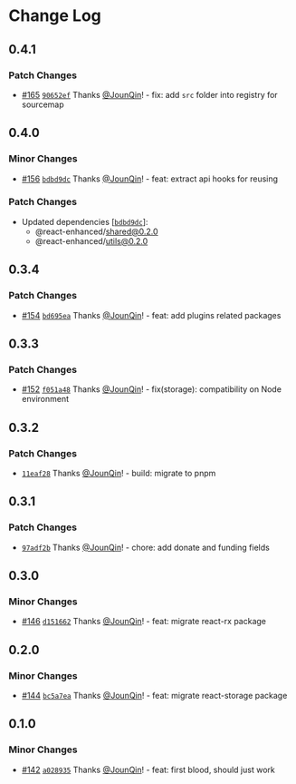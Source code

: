 # Change Log

## 0.4.1

### Patch Changes

- [#165](https://github.com/rx-ts/react/pull/165) [`90652ef`](https://github.com/rx-ts/react/commit/90652efe22ada3309471fab79e7bd0e87757babc) Thanks [@JounQin](https://github.com/JounQin)! - fix: add `src` folder into registry for sourcemap

## 0.4.0

### Minor Changes

- [#156](https://github.com/rx-ts/react/pull/156) [`bdbd9dc`](https://github.com/rx-ts/react/commit/bdbd9dc9cac168e99c0e1b00280509d6ec7f7d78) Thanks [@JounQin](https://github.com/JounQin)! - feat: extract api hooks for reusing

### Patch Changes

- Updated dependencies [[`bdbd9dc`](https://github.com/rx-ts/react/commit/bdbd9dc9cac168e99c0e1b00280509d6ec7f7d78)]:
  - @react-enhanced/shared@0.2.0
  - @react-enhanced/utils@0.2.0

## 0.3.4

### Patch Changes

- [#154](https://github.com/rx-ts/react/pull/154) [`bd695ea`](https://github.com/rx-ts/react/commit/bd695ea990988e3fab45b7096cc804621a1361f8) Thanks [@JounQin](https://github.com/JounQin)! - feat: add plugins related packages

## 0.3.3

### Patch Changes

- [#152](https://github.com/rx-ts/react/pull/152) [`f051a48`](https://github.com/rx-ts/react/commit/f051a487fe56469b36ccd5d28639053edeade154) Thanks [@JounQin](https://github.com/JounQin)! - fix(storage): compatibility on Node environment

## 0.3.2

### Patch Changes

- [`11eaf28`](https://github.com/rx-ts/react/commit/11eaf2825e922de1b836a1006056c6be6cc862db) Thanks [@JounQin](https://github.com/JounQin)! - build: migrate to pnpm

## 0.3.1

### Patch Changes

- [`97adf2b`](https://github.com/rx-ts/react/commit/97adf2be6a3c880d330b01af855574a16e382d48) Thanks [@JounQin](https://github.com/JounQin)! - chore: add donate and funding fields

## 0.3.0

### Minor Changes

- [#146](https://github.com/rx-ts/react/pull/146) [`d151662`](https://github.com/rx-ts/react/commit/d151662c761589ec575fe6be773b2894ae502745) Thanks [@JounQin](https://github.com/JounQin)! - feat: migrate react-rx package

## 0.2.0

### Minor Changes

- [#144](https://github.com/rx-ts/react/pull/144) [`bc5a7ea`](https://github.com/rx-ts/react/commit/bc5a7ea465801b6aa82528483f2c440d86d4147c) Thanks [@JounQin](https://github.com/JounQin)! - feat: migrate react-storage package

## 0.1.0

### Minor Changes

- [#142](https://github.com/rx-ts/react/pull/142) [`a028935`](https://github.com/rx-ts/react/commit/a028935bbbb2c937b8ae7cdef8a91e0c437eb179) Thanks [@JounQin](https://github.com/JounQin)! - feat: first blood, should just work

